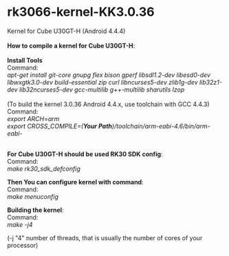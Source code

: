 # rk3066-kernel-KK3.0.36
Kernel for Cube U30GT-H (Android 4.4.4)
<br><br>
<strong>How to compile a kernel for Cube U30GT-H</strong>:<br><br>
<strong>Install Tools</strong><br>
Command:<br>
<i>apt-get install git-core gnupg flex bison gperf libsdl1.2-dev libesd0-dev libwxgtk3.0-dev build-essential zip curl libncurses5-dev zlib1g-dev lib32z1-dev lib32ncurses5-dev gcc-multilib g++-multilib sharutils lzop</i><br><br>
(To build the kernel 3.0.36 Android 4.4.x, use toolchain with GCC 4.4.3)<br>
Command:<br>
<i>export ARCH=arm</i><br>
<i>export CROSS_COMPILE=(<strong>Your Path</strong>)/toolchain/arm-eabi-4.6/bin/arm-eabi-</i><br><br>

<strong>For Cube U30GT-H should be used RK30 SDK config</strong>:<br>
Command:<br>
<i>make rk30_sdk_defconfig</i>

<strong>Then You can configure kernel with command</strong>:<br>
Command:<br>
<i>make menuconfig</i><br>

<strong>Building the kernel</strong>:<br>
Command:<br>
<i>make -j4</i>

(-j "4" number of threads, that is usually the number of cores of your processor)
